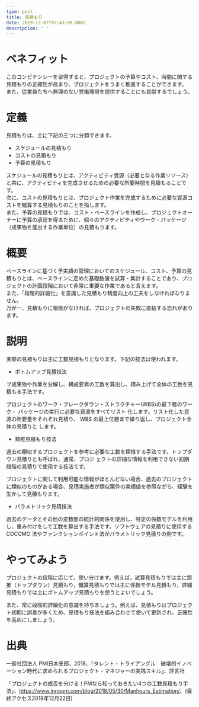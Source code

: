 ```yaml
---
type: post
title: 見積もり
date: 2019-12-07T07:43:00.000Z
description: ' '
---
```

# ベネフィット

このコンピテンシーを習得すると、プロジェクトの予算やコスト、時間に関する見積もりの正確性が高まり、プロジェクトをうまく推進することができます。\
また、従業員たちへ無理のない労働環境を提供することにも貢献するでしょう。

# 定義

見積もりは、主に下記の三つに分類できます。

* スケジュールの見積もり
* コストの見積もり
* 予算の見積もり

スケジュールの見積もりとは、アクティビティ資源（必要となる作業リソース）と共に、アクティビティを完成させるための必要な所要時間を見積もることです。\
次に、コストの見積もりとは、プロジェクト作業を完成するために必要な資源コストを概算する見積もりのことを指します。\
また、予算の見積もりでは、コスト・ベースラインを作成し、プロジェクトオーナーに予算の承認を得るために、個々のアクティビティやワーク・パッケージ（成果物を産出する作業単位）の見積もります。

# 概要

ベースラインに基づく予実績の管理においてのスケジュール、コスト、予算の見積もりとは、ベースラインに定めた基礎数値を試算・集計することであり、プロジェクトの計画段階において非常に重要な作業であると言えます。\
また、「段階的詳細化」を意識した見積もり精度向上の工夫をしなければなりません。\
万が一、見積もりに根拠がなければ、プロジェクトの失敗に直結する恐れがあります。

# 説明

実際の見積もりは主に工数見積もりとなります。下記の技法は使われます。

* ボトムアップ見積技法

プ成果物や作業を分解し、構成要素の工数を算出し、積み上げて全体の工数を見積もる手法です。

プロジェクトのワーク・ブレークダウン・ストラクチャー(WBS)の最下層のワーク・ パッケージの実行に必要な資源をすべてリスト 化します。リスト化した資源の所要量をそれぞれ見積り、 WBS の最上位層まで繰り返し、プロジェクト全体の見積りと します。

* 類推見積もり技法

過去の類似するプロジェクトを参考に必要な工数を類推する手法です。トップダウン見積りとも呼ばれ、通常、プロジ ェクトの詳細な情報を利用できない初期段階の見積りで使用する技法です。

プロジェクトに関して利用可能な情報がほとんどない場合、過去のプロジェクトに類似のものがある場合、見積実施者が類似案件の実績値を参照ながら、経験を生かして見積もります。

* パラメトリック見積技法

過去のデータとその他の変数間の統計的関係を使用し、特定の係数モデルを利用し、重み付けをして工数を算出する手法です。ソフトウェアの見積りに使用する COCOMO 法やファンクションポイント法がパラメトリック見積りの例です。

# やってみよう

プロジェクトの段階に応じて，使い分けます。例えば，試算見積もりでは主に類推（トップダウン）見積もり，概算見積もりでは主に係数モデル見積もり，詳細見積もりでは主にボトムアップ見積もりを使うとよいでしょう。

また、常に段階的詳細化の意識を持ちましょう。例えば、見積もりはプロジェクト初期に誤差が多くため、見積もり技法を組み合わせて使いて更新され、正確性を高めにしましょう。

# 出典

一般社団法人 PMI日本支部、2018、「タレント・トライアングル　破壊的イノベーション時代に求められるプロジェクト・マネジャーの実践スキル」、評言社

「プロジェクトの成否を分ける！PMなら知っておきたい4つの工数見積もり手法」、<https://www.innopm.com/blog/2018/05/30/Manhours_Estimation/>、(最終アクセス2019年12月22日)
